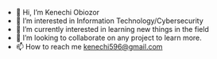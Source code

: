 - 👋 Hi, I’m Kenechi Obiozor
- 👀 I’m interested in Information Technology/Cybersecurity
- 🌱 I’m currently interested in learning new things in the field
- 💞️ I’m looking to collaborate on any project to learn more.
- 📫 How to reach me kenechi596@gmail.com

<!---
Koldkola/Koldkola is a ✨ special ✨ repository because its `README.md` (this file) appears on your GitHub profile.
You can click the Preview link to take a look at your changes.
--->
